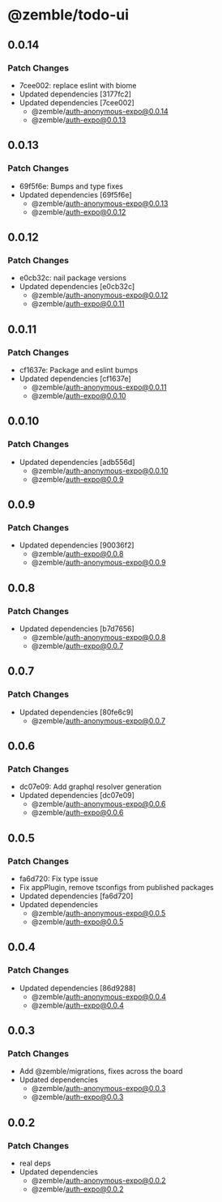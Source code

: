 # @zemble/todo-ui

## 0.0.14

### Patch Changes

- 7cee002: replace eslint with biome
- Updated dependencies [3177fc2]
- Updated dependencies [7cee002]
  - @zemble/auth-anonymous-expo@0.0.14
  - @zemble/auth-expo@0.0.13

## 0.0.13

### Patch Changes

- 69f5f6e: Bumps and type fixes
- Updated dependencies [69f5f6e]
  - @zemble/auth-anonymous-expo@0.0.13
  - @zemble/auth-expo@0.0.12

## 0.0.12

### Patch Changes

- e0cb32c: nail package versions
- Updated dependencies [e0cb32c]
  - @zemble/auth-anonymous-expo@0.0.12
  - @zemble/auth-expo@0.0.11

## 0.0.11

### Patch Changes

- cf1637e: Package and eslint bumps
- Updated dependencies [cf1637e]
  - @zemble/auth-anonymous-expo@0.0.11
  - @zemble/auth-expo@0.0.10

## 0.0.10

### Patch Changes

- Updated dependencies [adb556d]
  - @zemble/auth-anonymous-expo@0.0.10
  - @zemble/auth-expo@0.0.9

## 0.0.9

### Patch Changes

- Updated dependencies [90036f2]
  - @zemble/auth-expo@0.0.8
  - @zemble/auth-anonymous-expo@0.0.9

## 0.0.8

### Patch Changes

- Updated dependencies [b7d7656]
  - @zemble/auth-anonymous-expo@0.0.8
  - @zemble/auth-expo@0.0.7

## 0.0.7

### Patch Changes

- Updated dependencies [80fe6c9]
  - @zemble/auth-anonymous-expo@0.0.7

## 0.0.6

### Patch Changes

- dc07e09: Add graphql resolver generation
- Updated dependencies [dc07e09]
  - @zemble/auth-anonymous-expo@0.0.6
  - @zemble/auth-expo@0.0.6

## 0.0.5

### Patch Changes

- fa6d720: Fix type issue
- Fix appPlugin, remove tsconfigs from published packages
- Updated dependencies [fa6d720]
- Updated dependencies
  - @zemble/auth-anonymous-expo@0.0.5
  - @zemble/auth-expo@0.0.5

## 0.0.4

### Patch Changes

- Updated dependencies [86d9288]
  - @zemble/auth-anonymous-expo@0.0.4
  - @zemble/auth-expo@0.0.4

## 0.0.3

### Patch Changes

- Add @zemble/migrations, fixes across the board
- Updated dependencies
  - @zemble/auth-anonymous-expo@0.0.3
  - @zemble/auth-expo@0.0.3

## 0.0.2

### Patch Changes

- real deps
- Updated dependencies
  - @zemble/auth-anonymous-expo@0.0.2
  - @zemble/auth-expo@0.0.2
